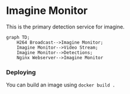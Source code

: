 # Imagine Monitor

This is the primary detection service for imagine.

```mermaid
graph TD;
    H264 Broadcast-->Imagine Monitor;
    Imagine Monitor-->Video Stream;
    Imagine Monitor-->Detections;
    Nginx Webserver-->Imagine Monitor
```

### Deploying

You can build an image using `docker build .`
